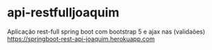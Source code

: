 # api-restfulljoaquim
Aplicação rest-full spring boot com bootstrap 5 e ajax nas (validaões)
https://springboot-rest-api-joaquim.herokuapp.com
